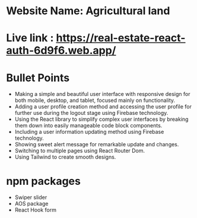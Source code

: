 # Website Name: Agricultural land
# Live link : https://real-estate-react-auth-6d9f6.web.app/

# Bullet Points 
* Making a simple and beautiful user interface with responsive design for both mobile, desktop, and tablet, focused mainly on functionality.
* Adding a user profile creation method and accessing the user profile for further use during the logout stage using Firebase technology.
* Using the React library to simplify complex user interfaces by breaking them down into easily manageable code block components.
* Including a user information updating method using Firebase technology.
* Showing sweet alert message for remarkable update and changes.
* Switching to multiple pages using React Router Dom.
* Using Tailwind to create smooth designs.

# npm packages
* Swiper slider
* AOS package
* React Hook form
